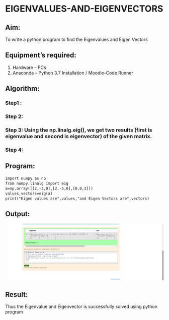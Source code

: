 # EIGENVALUES-AND-EIGENVECTORS
## Aim:
To write a python program to find the Eigenvalues and Eigen Vectors
## Equipment’s required:
1. 	Hardware – PCs
2. 	Anaconda – Python 3.7 Installation / Moodle-Code Runner
## Algorithm:
### Step1 : 
### Step 2: 
### Step 3: Using the np.linalg.eig(),  we get two results (first is eigenvalue and second is eigenvector) of the given matrix.
### Step 4: 

## Program:
```
import numpy as np
from numpy.linalg import eig
a=np.array([[2,-3,0],[2,-5,0],[0,0,3]])
values,vectors=eig(a)
print("Eigen values are",values,"and Eigen Vectors are",vectors)
```

## Output:
![model](Eigen.png)
## Result:
Thus the Eigenvalue and Eigenvector is successfully solved using python program

